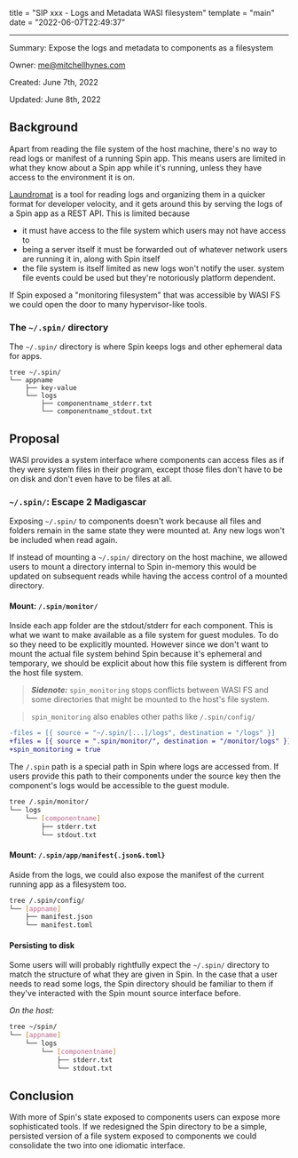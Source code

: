 title = "SIP xxx - Logs and Metadata WASI filesystem"
template = "main"
date = "2022-06-07T22:49:37"

---

Summary: Expose the logs and metadata to components as a filesystem

Owner: me@mitchellhynes.com

Created: June 7th, 2022

Updated: June 8th, 2022

## Background

Apart from reading the file system of the host machine, there's no way to read
logs or manifest of a running Spin app. This means users are limited in what
they know about a Spin app while it's running, unless they have access to the
environment it is on.

[Laundromat](https://github.com/ecumene/laundromat) is a tool for reading logs
and organizing them in a quicker format for developer velocity, and it gets
around this by serving the logs of a Spin app as a REST API. This is limited
because

- it must have access to the file system which users may not have access to
- being a server itself it must be forwarded out of whatever network users are
  running it in, along with Spin itself
- the file system is itself limited as new logs won't notify the user.
  system file events could be used but they're notoriously platform dependent.

If Spin exposed a "monitoring filesystem" that was accessible by WASI FS we
could open the door to many hypervisor-like tools.

### The `~/.spin/` directory

The `~/.spin/` directory is where Spin keeps logs and other ephemeral data for
apps.

```
tree ~/.spin/
└── appname
    ├── key-value
    └── logs
        ├── componentname_stderr.txt
        └── componentname_stdout.txt
```

## Proposal

WASI provides a system interface where components can access files as if they
were system files in their program, except those files don't have to be on disk
and don't even have to be files at all.

### `~/.spin/`: Escape 2 Madigascar

Exposing `~/.spin/` to components doesn't work because all files and folders
remain in the same state they were mounted at. Any new logs won't be included
when read again.

If instead of mounting a `~/.spin/` directory on the host machine, we allowed
users to mount a directory internal to Spin in-memory this would be updated
on subsequent reads while having the access control of a mounted directory.

#### Mount: `/.spin/monitor/`

Inside each app folder are the stdout/stderr for each component. This is what we
want to make available as a file system for guest modules. To do so they need to
be explicitly mounted. However since we don't want to mount the actual
file system behind Spin because it's ephemeral and temporary, we should be
explicit about how this file system is different from the host file system.

> **_Sidenote:_** `spin_monitoring` stops conflicts between WASI FS and some
> directories that might be mounted to the host's file system.

> `spin_monitoring` also enables other paths like `/.spin/config/`

```diff
-files = [{ source = "~/.spin/[...]/logs", destination = "/logs" }]
+files = [{ source = ".spin/monitor/", destination = "/monitor/logs" }]
+spin_monitoring = true
```

The `/.spin` path is a special path in Spin where logs are accessed from. If
users provide this path to their components under the source key then the
component's logs would be accessible to the guest module.

```sh
tree /.spin/monitor/
└── logs
    └── [componentname]
        ├── stderr.txt
        └── stdout.txt
```

#### Mount: `/.spin/app/manifest{.json&.toml}`

Aside from the logs, we could also expose the manifest of the current running
app as a filesystem too.

```sh
tree /.spin/config/
└── [appname]
    ├── manifest.json
    └── manifest.toml
```

#### Persisting to disk

Some users will will probably rightfully expect the `~/.spin/` directory to
match the structure of what they are given in Spin. In the case that a user
needs to read some logs, the Spin directory should be familiar to them if
they've interacted with the Spin mount source interface before.

_On the host:_

```sh
tree ~/spin/
└── [appname]
    └── logs
        └── [componentname]
            ├── stderr.txt
            └── stdout.txt
```

## Conclusion

With more of Spin's state exposed to components users can expose more
sophisticated tools. If we redesigned the Spin directory to be a simple,
persisted version of a file system exposed to components we could consolidate
the two into one idiomatic interface.
